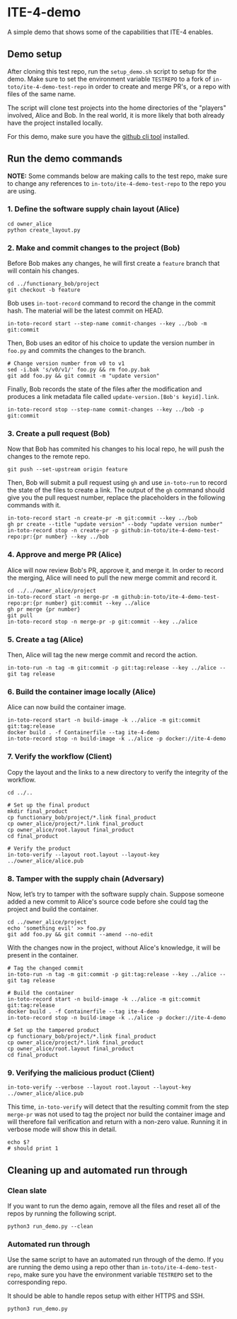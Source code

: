 # ITE-4-demo

A simple demo that shows some of the capabilities that ITE-4 enables.


## Demo setup

After cloning this test repo, run the `setup_demo.sh` script to setup for the
demo. Make sure to set the environment variable `TESTREPO` to a fork of
`in-toto/ite-4-demo-test-repo` in order to create and merge PR's, or a repo
with files of the same name.

The script will clone test projects into the home directories of the "players"
involved, Alice and Bob. In the real world, it is more likely that both already
have the project installed locally.

For this demo, make sure you have the [github cli tool](https://cli.github.com/)
installed.

## Run the demo commands

**NOTE:** Some commands below are making calls to the test repo, make sure to
change any references to `in-toto/ite-4-demo-test-repo` to the repo you are using.

### 1. Define the software supply chain layout (Alice)

```shell
cd owner_alice
python create_layout.py
```

### 2. Make and commit changes to the project (Bob)

Before Bob makes any changes, he will first create a `feature` branch that will
contain his changes.

```shell
cd ../functionary_bob/project
git checkout -b feature
```

Bob uses `in-toot-record` command to record the change in the commit hash. The
material will be the latest commit on HEAD.

```shell
in-toto-record start --step-name commit-changes --key ../bob -m git:commit
```

Then, Bob uses an editor of his choice to update the version number in `foo.py`
and commits the changes to the branch.

```shell
# Change version number from v0 to v1
sed -i.bak 's/v0/v1/' foo.py && rm foo.py.bak
git add foo.py && git commit -m "update version"
```

Finally, Bob records the state of the files after the modification and produces
a link metadata file called `update-version.[Bob's keyid].link`.

```
in-toto-record stop --step-name commit-changes --key ../bob -p git:commit
```

### 3. Create a pull request (Bob)

Now that Bob has commited his changes to his local repo, he will push the
changes to the remote repo.

```shell
git push --set-upstream origin feature
```

Then, Bob will submit a pull request using `gh` and use `in-toto-run` to
record the state of the files to create a link. The output of the `gh` command
should give you the pull request number, replace the placeholders in the
following commands with it.

```shell
in-toto-record start -n create-pr -m git:commit --key ../bob
gh pr create --title "update version" --body "update version number"
in-toto-record stop -n create-pr -p github:in-toto/ite-4-demo-test-repo:pr:{pr number} --key ../bob
```

### 4. Approve and merge PR (Alice)

Alice will now review Bob's PR, approve it, and merge it. In order to record the
merging, Alice will need to pull the new merge commit and record it.

```shell
cd ../../owner_alice/project
in-toto-record start -n merge-pr -m github:in-toto/ite-4-demo-test-repo:pr:{pr number} git:commit --key ../alice
gh pr merge {pr number}
git pull
in-toto-record stop -n merge-pr -p git:commit --key ../alice
```

### 5. Create a tag (Alice)

Then, Alice will tag the new merge commit and record the action.

```shell
in-toto-run -n tag -m git:commit -p git:tag:release --key ../alice -- git tag release
```

### 6. Build the container image locally (Alice)

Alice can now build the container image.

```shell
in-toto-record start -n build-image -k ../alice -m git:commit git:tag:release
docker build . -f Containerfile --tag ite-4-demo
in-toto-record stop -n build-image -k ../alice -p docker://ite-4-demo
```

### 7. Verify the workflow (Client)

Copy the layout and the links to a new directory to verify the integrity of the
workflow.

```shell
cd ../..

# Set up the final product
mkdir final_product
cp functionary_bob/project/*.link final_product
cp owner_alice/project/*.link final_product
cp owner_alice/root.layout final_product
cd final_product

# Verify the product
in-toto-verify --layout root.layout --layout-key ../owner_alice/alice.pub
```

### 8. Tamper with the supply chain (Adversary)

Now, let’s try to tamper with the software supply chain. Suppose someone added
a new commit to Alice's source code before she could tag the project and build
the container.

```shell
cd ../owner_alice/project
echo 'something evil' >> foo.py
git add foo.py && git commit --amend --no-edit
```

With the changes now in the project, without Alice's knowledge, it will be
present in the container.

```shell
# Tag the changed commit
in-toto-run -n tag -m git:commit -p git:tag:release --key ../alice -- git tag release

# Build the container
in-toto-record start -n build-image -k ../alice -m git:commit git:tag:release
docker build . -f Containerfile --tag ite-4-demo
in-toto-record stop -n build-image -k ../alice -p docker://ite-4-demo

# Set up the tampered product
cp functionary_bob/project/*.link final_product
cp owner_alice/project/*.link final_product
cp owner_alice/root.layout final_product
cd final_product
```

### 9. Verifying the malicious product (Client)

```shell
in-toto-verify --verbose --layout root.layout --layout-key ../owner_alice/alice.pub
```

This time, `in-toto-verify` will detect that the resulting commit from the step
`merge-pr` was not used to tag the project nor build the container image and
will therefore fail verification and return with a non-zero value. Running it
in verbose mode will show this in detail.

```shell
echo $?
# should print 1
```

## Cleaning up and automated run through

### Clean slate

If you want to run the demo again, remove all the files and reset all of the
repos by running the following script.

```shell
python3 run_demo.py --clean
```

### Automated run through

Use the same script to have an automated run through of the demo. If you are
running the demo using a repo other than `in-toto/ite-4-demo-test-repo`, make
sure you have the environment variable `TESTREPO` set to the corresponding repo.

It should be able to handle repos setup with either HTTPS and SSH.

```shell
python3 run_demo.py
```
